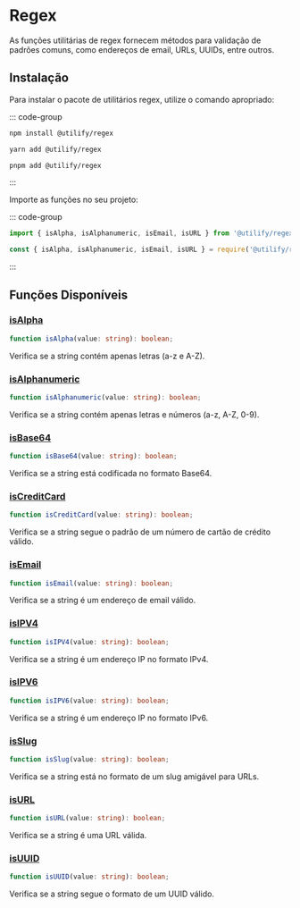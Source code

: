 # Regex <Badge type="tip" text="1.0.2" />

As funções utilitárias de regex fornecem métodos para validação de padrões comuns, como endereços de email, URLs, UUIDs, entre outros.

## **Instalação**

Para instalar o pacote de utilitários regex, utilize o comando apropriado:

::: code-group

```bash [npm]
npm install @utilify/regex
```

```bash [yarn]
yarn add @utilify/regex
```

```bash [pnpm]
pnpm add @utilify/regex
```

:::

Importe as funções no seu projeto:

::: code-group

```typescript [esm]
import { isAlpha, isAlphanumeric, isEmail, isURL } from '@utilify/regex';
```

```javascript [cjs]
const { isAlpha, isAlphanumeric, isEmail, isURL } = require('@utilify/regex');
```

:::

## **Funções Disponíveis**

### [isAlpha](./isAlpha.md)
```typescript
function isAlpha(value: string): boolean;
```
Verifica se a string contém apenas letras (a-z e A-Z).

### [isAlphanumeric](./isAlphanumeric.md)
```typescript
function isAlphanumeric(value: string): boolean;
```
Verifica se a string contém apenas letras e números (a-z, A-Z, 0-9).

### [isBase64](./isBase64.md)
```typescript
function isBase64(value: string): boolean;
```
Verifica se a string está codificada no formato Base64.

### [isCreditCard](./isCreditCard.md)
```typescript
function isCreditCard(value: string): boolean;
```
Verifica se a string segue o padrão de um número de cartão de crédito válido.

### [isEmail](./isEmail.md)
```typescript
function isEmail(value: string): boolean;
```
Verifica se a string é um endereço de email válido.

### [isIPV4](./isIPV4.md)
```typescript
function isIPV4(value: string): boolean;
```
Verifica se a string é um endereço IP no formato IPv4.

### [isIPV6](./isIPV6.md)
```typescript
function isIPV6(value: string): boolean;
```
Verifica se a string é um endereço IP no formato IPv6.

### [isSlug](./isSlug.md)
```typescript
function isSlug(value: string): boolean;
```
Verifica se a string está no formato de um slug amigável para URLs.

### [isURL](./isURL.md)
```typescript
function isURL(value: string): boolean;
```
Verifica se a string é uma URL válida.

### [isUUID](./isUUID.md)
```typescript
function isUUID(value: string): boolean;
```
Verifica se a string segue o formato de um UUID válido.
